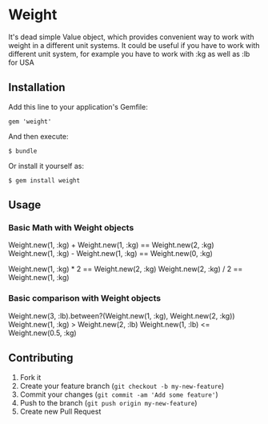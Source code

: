 # Weight

It's dead simple Value object, which provides convenient way to work with
weight in a different unit systems. It could be useful if you have to work with
different unit system, for example you have to work with :kg as well as :lb for USA

## Installation

Add this line to your application's Gemfile:

    gem 'weight'

And then execute:

    $ bundle

Or install it yourself as:

    $ gem install weight

## Usage

### Basic Math with Weight objects

 Weight.new(1, :kg) + Weight.new(1, :kg) == Weight.new(2, :kg)
 Weight.new(1, :kg) - Weight.new(1, :kg) == Weight.new(0, :kg)

 Weight.new(1, :kg) * 2 == Weight.new(2, :kg)
 Weight.new(2, :kg) / 2 == Weight.new(1, :kg)

### Basic comparison with Weight objects

 Weight.new(3, :lb).between?(Weight.new(1, :kg), Weight.new(2, :kg))
 Weight.new(1, :kg) > Weight.new(2, :lb)
 Weight.new(1, :lb) <= Weight.new(0.5, :kg)

## Contributing

1. Fork it
2. Create your feature branch (`git checkout -b my-new-feature`)
3. Commit your changes (`git commit -am 'Add some feature'`)
4. Push to the branch (`git push origin my-new-feature`)
5. Create new Pull Request
